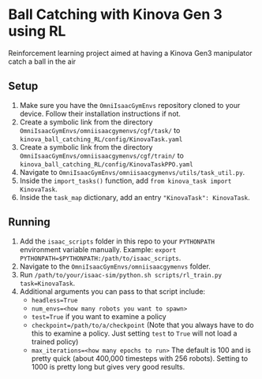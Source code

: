 # Ball Catching with Kinova Gen 3 using RL
Reinforcement learning project aimed at having a Kinova Gen3 manipulator catch a ball in the air

## Setup

1. Make sure you have the `OmniIsaacGymEnvs` repository cloned to your device. Follow their installation instructions if not.
2. Create a symbolic link from the directory `OmniIsaacGymEnvs/omniisaacgymenvs/cgf/task/` to `kinova_ball_catching_RL/config/KinovaTask.yaml`
3. Create a symbolic link from the directory `OmniIsaacGymEnvs/omniisaacgymenvs/cgf/train/` to `kinova_ball_catching_RL/config/KinovaTaskPPO.yaml`
4. Navigate to `OmniIsaacGymEnvs/omniisaacgymenvs/utils/task_util.py`.
5. Inside the `import_tasks()` function, add `from kinova_task import KinovaTask`.
6. Inside the `task_map` dictionary, add an entry `"KinovaTask": KinovaTask`.

## Running

1. Add the `isaac_scripts` folder in this repo to your `PYTHONPATH` environment variable manually. Example: `export PYTHONPATH=$PYTHONPATH:/path/to/isaac_scripts`.
2. Navigate to the `OmniIsaacGymEnvs/omniisaacgymenvs` folder.
3. Run `/path/to/your/isaac-sim/python.sh scripts/rl_train.py task=KinovaTask`.
4. Additional arguments you can pass to that script include:
    - `headless=True`
    - `num_envs=<how many robots you want to spawn>`
    - `test=True` if you want to examine a policy
    - `checkpoint=/path/to/a/checkpoint` (Note that you always have to do this to examine a policy. Just setting `test` to `True` will not load a trained policy)
    - `max_iterations=<how many epochs to run>` The default is 100 and is pretty quick (about 400,000 timesteps with 256 robots). Setting to 1000 is pretty long but gives very good results.
